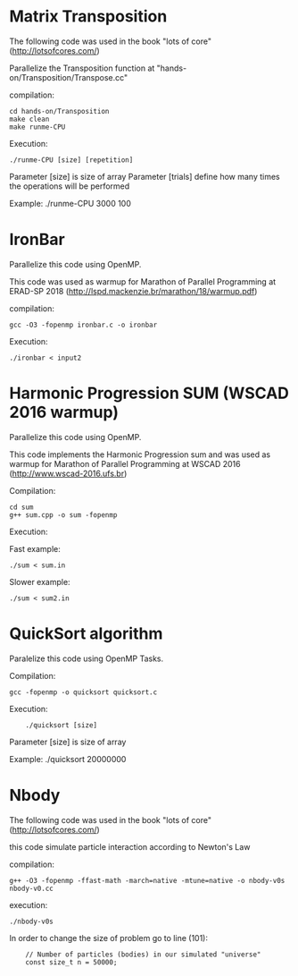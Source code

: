 # Matrix Transposition

The following code was used in the book "lots of core" (http://lotsofcores.com/)

Parallelize the Transposition function at "hands-on/Transposition/Transpose.cc"

compilation:
```
cd hands-on/Transposition
make clean 
make runme-CPU
```

Execution:
```
./runme-CPU [size] [repetition]
```

Parameter [size] is size of array
Parameter [trials] define how many times the operations will be performed

Example: ./runme-CPU 3000 100

# IronBar 

Parallelize this code using OpenMP.

This code was used as warmup for Marathon of Parallel Programming at ERAD-SP 2018 (http://lspd.mackenzie.br/marathon/18/warmup.pdf)

compilation:
```
gcc -O3 -fopenmp ironbar.c -o ironbar
```
Execution:
```
./ironbar < input2
```

# Harmonic Progression SUM (WSCAD 2016 warmup)​

Parallelize this code using OpenMP.

This code implements the Harmonic Progression sum and was used as warmup for Marathon of Parallel Programming at WSCAD 2016 (http://www.wscad-2016.ufs.br)

Compilation:
```
cd sum
g++ sum.cpp -o sum -fopenmp
```

Execution:

Fast example:
```
./sum < sum.in
```

Slower example:
```
./sum < sum2.in
```

# QuickSort algorithm

Paralelize this code using OpenMP Tasks.

Compilation:
```
gcc -fopenmp -o quicksort quicksort.c
```
	
Execution:
```
    ./quicksort [size] 
```
Parameter [size] is size of array

Example: ./quicksort 20000000

# Nbody

The following code was used in the book "lots of core" (http://lotsofcores.com/)

this code simulate particle interaction according to Newton's Law

compilation:
```
g++ -O3 -fopenmp -ffast-math -march=native -mtune=native -o nbody-v0s nbody-v0.cc
```

execution:
```
./nbody-v0s
```

In order to change the size of problem go to line (101):
```
    // Number of particles (bodies) in our simulated "universe"
    const size_t n = 50000;
```
